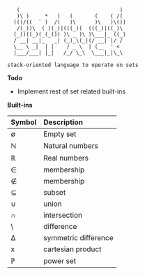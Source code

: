 ```
   (                                )
   )\ )     *   )   (       (    ( /(
  (()/((  ` )  /(   )\      )\   )\())
   /(_))\  ( )(_)|(((_)(  (((_)|((_)\
  (_))((_)(_(_()) )\ _ )\ )\___|_ ((_)
  / __| __|_   _| (_)_\(_|(/ __| |/ /
  \__ \ _|  | |    / _ \  | (__  ' <
  |___/___| |_|   /_/ \_\  \___|_|\_\

stack-oriented language to operate on sets
```

__Todo__
* Implement rest of set related built-ins

__Built-ins__

| Symbol | Description |
| :----- | :---------- |
| ∅ | Empty set |
| ℕ | Natural numbers |
| ℝ | Real numbers |
| ∈ | membership |
| ∉ | membership |
| ⊆ | subset |
| ∪ | union |
| ∩ | intersection |
| \ | difference |
| ∆ | symmetric difference |
| x | cartesian product |
| ℙ | power set |

